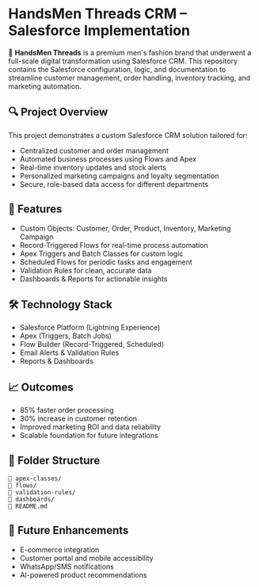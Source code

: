 # HandsMen Threads CRM – Salesforce Implementation

🚀 **HandsMen Threads** is a premium men's fashion brand that underwent a full-scale digital transformation using Salesforce CRM. This repository contains the Salesforce configuration, logic, and documentation to streamline customer management, order handling, inventory tracking, and marketing automation.

## 🔍 Project Overview

This project demonstrates a custom Salesforce CRM solution tailored for:
- Centralized customer and order management
- Automated business processes using Flows and Apex
- Real-time inventory updates and stock alerts
- Personalized marketing campaigns and loyalty segmentation
- Secure, role-based data access for different departments

## 🧩 Features

- Custom Objects: Customer, Order, Product, Inventory, Marketing Campaign
- Record-Triggered Flows for real-time process automation
- Apex Triggers and Batch Classes for custom logic
- Scheduled Flows for periodic tasks and engagement
- Validation Rules for clean, accurate data
- Dashboards & Reports for actionable insights

## 🛠️ Technology Stack

- Salesforce Platform (Lightning Experience)
- Apex (Triggers, Batch Jobs)
- Flow Builder (Record-Triggered, Scheduled)
- Email Alerts & Validation Rules
- Reports & Dashboards

## 📈 Outcomes

- 85% faster order processing
- 30% increase in customer retention
- Improved marketing ROI and data reliability
- Scalable foundation for future integrations

## 📌 Folder Structure

```
📁 apex-classes/
📁 flows/
📁 validation-rules/
📁 dashboards/
📄 README.md
```

## 📅 Future Enhancements

- E-commerce integration
- Customer portal and mobile accessibility
- WhatsApp/SMS notifications
- AI-powered product recommendations
